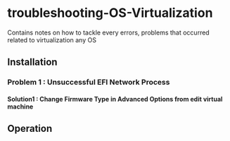 # troubleshooting-OS-Virtualization
Contains notes on how to tackle every errors, problems that occurred related to virtualization any OS


## Installation

### Problem 1 : Unsuccessful EFI Network Process
#### Solution1 : Change Firmware Type in Advanced Options from edit virtual machine

## Operation
